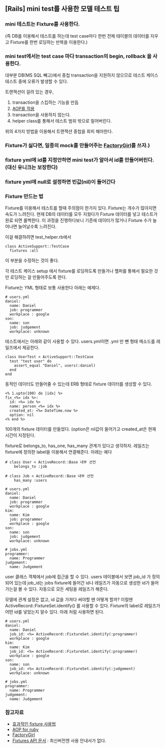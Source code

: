 ## [Rails] mini test를 사용한 모델 테스트 팁

### mini 테스트는 Fixture를 사용한다.

(즉 DB를 이용해서 테스트를 하는데 test case마다 한번 전체 테이블의 데이터를 지우고 Fixture를 한번 로딩하는 반복을 이용한다.)

### mini test에서는 test case 마다 transaction의 begin, rollback 을 사용한다.


대부분 DB(MS SQL 빼고)에서 중첩 transaction을  지원하지 않으므로 테스트 케이스 테스트 중에 오류가 발생할 수 있다.

트랜잭션이 걸려 있는 경우, 

1. transaction을 스킵하는 기능을 만듬
2. [AOP를 적용](http://blog.arkency.com/2013/07/ruby-and-aop-decouple-your-code-even-more/) 
3. transaction을 사용하지 않는다.
4. helper class를 통해서 테스트 범위 밖으로 밀어버린다.

위의 4가지 방법을 이용해서 트랜잭션 중첩을 회피 해야한다.

### Fixture가 싫다면, 일종의 mock를 만들어주는 [FactoryGirl](https://github.com/thoughtbot/factory_girl)를 쓰자.)
### fixture yml에 id를 지정안하면 mini test가 알아서 id를 만들어버린다. (대신 유니크는 보장한다)
### fixture yml에 null로 설정하면 빈값(nil)이 들어간다

### Fixture 만드는 법

Fixture를 이용해서 테스트를 할때 주의점이 한가지 있다. Fixture는 개수가 많아지면 속도가 느려진다. 현재 DB의 데이터를 모두 지웠다가 Fixture 데이터를 넣고 테스트가 완료 되면 롤백한다. 이 과정을 진행하다보니 기존에 데이터가 많거나 Fixture 수가 늘어나면 늘어날수록 느려진다. 

이걸 해결하려면 test_helper.rb에서 

	class ActiveSupport::TestCase
	  fixtures :all

이 부분을 수정하는 것이 좋다. 

각 테스트 케이스 setup 에서 fixture를 로딩하도록 만들거나 헬퍼를 통해서 필요한 것만 로딩하는 걸 만들어주도록 한다.


Fixture는 YML 형태로 보통 사용한다
아래는 예제다.

	# users.yml
	daniel:
	  name: Daniel
	  job: programmer
	  workplace : google
	son:
	  name: son
	  job: judgement
	  workplace: unknown


테스트에서는 아래와 같이 사용할 수 있다. users.yml이면 .yml 만 뺀 형태 메소드를 레일즈에서 제공한다.

	class UserTest < ActiveSupport::TestCase
	  test "test user" do 
	    assert_equal "Daniel", users(:daniel)
	  end
	end

동적인 데이터도 만들어줄 수 있는데 ERB 형태로 fixture 데이터를 생성할 수 있다. 


	<% 1.upto(100) do |idx| %>
	fix_<%= idx %>:
	  id: <%= idx %>
	  name: person_<%= idx %>
	  created_at: <%= DateTime.now %>
	  option: nil
	<% end %>

100개의 fixture 데이터를 만들었다. (option은 nil값이 들어가고 created_at은 현재 시간이 지정된다.

fixture로 belongs_to, has_one, has_many 관계가 있다고 생각하자. 레일즈는 fixture에 정의한 label을 이용해서 연결해준다.
아래는 예다

	# class User < ActiveRecord::Base 내부 선언
		belongs_to :job

	# class Job < ActiveRecord::Base 내부 선언 
		has_many :users

	# users.yml
	daniel:
	  name: Daniel
	  job: programmer
	  workplace : google
	kim:
	  name: Kim
	  job: programmer
	  workplace : google
	son:
	  name: son
	  job: judgement
	  workplace: unknown

	# jobs.yml
	programmer:
	  name: Programmer
	judgement:
	  name: Judgement

user 클래스 객체에서 job에 접근을 할 수 있다. users 테이블에서 보면 job_id 가 정의되어 있는데 job_id는 jobs fixture에 들어간 id나 레일즈가 자동으로 생성한 id가 들어가는걸 볼 수 있다. 자동으로 모든 세팅을 레일즈가 해준다. 

모델에 관계 설정은 없고, id 값을 가져다 써야할 땐 어떻게 할까? 이럴땐 ActiveRecord::FixtureSet.identify() 를 사용할 수 있다. Fixture의 label로 레일즈가 어떤 id를 넣었는지 알수 있다.
아래 처럼 사용하면 된다.

	# users.yml
	daniel:
	  name: Daniel
	  job_id: <%= ActiveRecord::FixtureSet.identify(:programmer)
	  workplace : google
	kim:
	  name: Kim
	  job_id: <%= ActiveRecord::FixtureSet.identify(:programmer)
	  workplace : google
	son:
	  name: son
	  job_id: <%= ActiveRecord::FixtureSet.identify(:judgement)
	  workplace: unknown

	# jobs.yml
	programmer:
	  name: Programmer
	judgement:
	  name: Judgement


### 참고자료

* [효과적인 fixture 사용법](http://blog.bigbinary.com/2014/09/21/tricks-and-tips-for-using-fixtures-in-rails.html)
* [AOP for ruby](http://blog.arkency.com/2013/07/ruby-and-aop-decouple-your-code-even-more/)
* [FactoryGirl](https://whatdoitest.com/getting-friendly-with-fixtures)
* [Fixtures API 문서](http://api.rubyonrails.org/v3.2.8/classes/ActiveRecord/Fixtures.html) : 최신버전엔 사용 안내서가 없다.
